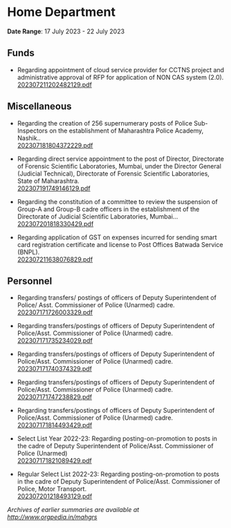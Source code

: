 # Home Department

**Date Range**: 17 July 2023 - 22 July 2023


## Funds
- Regarding appointment of cloud service provider for CCTNS project and administrative approval of RFP for application of NON CAS system (2.0).\
  [202307211202482129.pdf](https://gr.maharashtra.gov.in/Site/Upload/Government%20Resolutions/English/202307211202482129.pdf)

## Miscellaneous
- Regarding the creation of 256 supernumerary posts of Police Sub-Inspectors on the establishment of Maharashtra Police Academy, Nashik..\
  [202307181804372229.pdf](https://gr.maharashtra.gov.in/Site/Upload/Government%20Resolutions/English/202307181804372229.pdf)

- Regarding direct service appointment to the post of Director, Directorate of Forensic Scientific Laboratories, Mumbai, under the Director General (Judicial Technical), Directorate of Forensic Scientific Laboratories, State of Maharashtra.\
  [202307191749146129.pdf](https://gr.maharashtra.gov.in/Site/Upload/Government%20Resolutions/English/202307191749146129.pdf)

- Regarding the constitution of a committee to review the suspension of Group-A and Group-B cadre officers in the establishment of the Directorate of Judicial Scientific Laboratories, Mumbai...\
  [202307201818330429.pdf](https://gr.maharashtra.gov.in/Site/Upload/Government%20Resolutions/English/202307201818330429.pdf)

- Regarding application of GST on expenses incurred for sending smart card registration certificate and license to Post Offices Batwada Service (BNPL).\
  [202307211638076829.pdf](https://gr.maharashtra.gov.in/Site/Upload/Government%20Resolutions/English/202307211638076829.pdf)

## Personnel
- Regarding transfers/ postings of officers of Deputy Superintendent of Police/ Asst. Commissioner of Police (Unarmed) cadre.\
  [202307171726003329.pdf](https://gr.maharashtra.gov.in/Site/Upload/Government%20Resolutions/English/202307171726003329.pdf)

- Regarding transfers/postings of officers of Deputy Superintendent of Police/Asst. Commissioner of Police (Unarmed) cadre.\
  [202307171735234029.pdf](https://gr.maharashtra.gov.in/Site/Upload/Government%20Resolutions/English/202307171735234029.pdf)

- Regarding transfers/postings of officers of Deputy Superintendent of Police/Asst. Commissioner of Police (Unarmed) cadre.\
  [202307171740374329.pdf](https://gr.maharashtra.gov.in/Site/Upload/Government%20Resolutions/English/202307171740374329.pdf)

- Regarding transfers/postings of officers of Deputy Superintendent of Police/Asst. Commissioner of Police (Unarmed) cadre.\
  [202307171747238829.pdf](https://gr.maharashtra.gov.in/Site/Upload/Government%20Resolutions/English/202307171747238829.pdf)

- Regarding transfers/postings of officers of Deputy Superintendent of Police/Asst. Commissioner of Police (Unarmed) cadre.\
  [202307171814493429.pdf](https://gr.maharashtra.gov.in/Site/Upload/Government%20Resolutions/English/202307171814493429.pdf)

- Select List Year 2022-23: Regarding posting-on-promotion to posts in the cadre of Deputy Superintendent of Police/Asst. Commissioner of Police (Unarmed)\
  [202307171821089429.pdf](https://gr.maharashtra.gov.in/Site/Upload/Government%20Resolutions/English/202307171821089429.pdf)

- Regular Select List 2022-23: Regarding posting-on-promotion to posts in the cadre of Deputy Superintendent of Police/Asst. Commissioner of Police, Motor Transport.\
  [202307201218493129.pdf](https://gr.maharashtra.gov.in/Site/Upload/Government%20Resolutions/English/202307201218493129.pdf)


*Archives of earlier summaries are available at http://www.orgpedia.in/mahgrs*